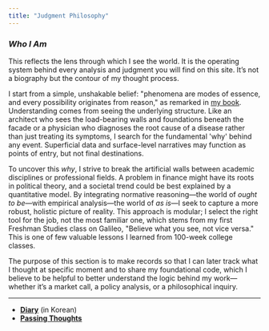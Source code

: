 ```yaml
---
title: "Judgment Philosophy"
---
```


*<h3> Who I Am </h3>*

This reflects the lens through which I see the world. It is the operating system behind every analysis and judgment you will find on this site. It’s not a biography but the contour of my thought process.

I start from a simple, unshakable belief: "phenomena are modes of essence, and every possibility originates from reason," as remarked in [my book][ref1]. Understanding comes from seeing the underlying structure. Like an architect who sees the load-bearing walls and foundations beneath the facade or a physician who diagnoses the root cause of a disease rather than just treating its symptoms, I search for the fundamental 'why' behind any event. Superficial data and surface-level narratives may function as points of entry, but not final destinations.

To uncover this *why*, I strive to break the artificial walls between academic disciplines or professional fields. A problem in finance might have its roots in political theory, and a societal trend could be best explained by a quantitative model. By integrating normative reasoning―the world of *ought to be*―with empirical analysis―the world of *as is*―I seek to capture a more robust, holistic picture of reality. This approach is modular; I select the right tool for the job, not the most familiar one, which stems from my first Freshman Studies class on Galileo, "Believe what you see, not vice versa." This is one of few valuable lessons I learned from 100-week college classes.

The purpose of this section is to make records so that I can later track what I thought at specific moment and to share my foundational code, which I believe to be helpful to better understand the logic behind my work—whether it’s a market call, a policy analysis, or a philosophical inquiry.

[ref1]: https://www.aladin.co.kr/shop/wproduct.aspx?ItemId=285116786

---

- **[Diary][ref2]** (in Korean)
- **[Passing Thoughts][ref3]**

[ref2]: https://snowballassociates.com/ko/diary/
[ref3]: https://snowballassociates.com/passingthoughts/